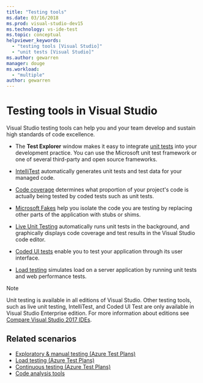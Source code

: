 ```yaml
---
title: "Testing tools"
ms.date: 03/16/2018
ms.prod: visual-studio-dev15
ms.technology: vs-ide-test
ms.topic: conceptual
helpviewer_keywords:
  - "testing tools [Visual Studio]"
  - "unit tests [Visual Studio]"
ms.author: gewarren
manager: douge
ms.workload:
  - "multiple"
author: gewarren
---
```

# Testing tools in Visual Studio

Visual Studio testing tools can help you and your team develop and sustain high standards of code excellence.

- The **Test Explorer** window makes it easy to integrate [unit tests](../test/unit-test-your-code.md) into your development practice. You can use the Microsoft unit test framework or one of several third-party and open source frameworks.

- [IntelliTest](../test/generate-unit-tests-for-your-code-with-intellitest.md) automatically generates unit tests and test data for your managed code.

- [Code coverage](../test/using-code-coverage-to-determine-how-much-code-is-being-tested.md) determines what proportion of your project's code is actually being tested by coded tests such as unit tests.

- [Microsoft Fakes](../test/isolating-code-under-test-with-microsoft-fakes.md) help you isolate the code you are testing by replacing other parts of the application with stubs or shims.

- [Live Unit Testing](../test/live-unit-testing.md) automatically runs unit tests in the background, and graphically displays code coverage and test results in the Visual Studio code editor.

- [Coded UI tests](../test/use-ui-automation-to-test-your-code.md) enable you to test your application through its user interface.

- [Load testing](../test/quickstart-create-a-load-test-project.md) simulates load on a server application by running unit tests and web performance tests.

> [!NOTE]
> Unit testing is available in all editions of Visual Studio. Other testing tools, such as live unit testing, IntelliTest, and Coded UI Test are only available in Visual Studio Enterprise edition. For more information about editions see [Compare Visual Studio 2017 IDEs](https://visualstudio.microsoft.com/vs/compare/).

## Related scenarios

* [Exploratory & manual testing (Azure Test Plans)](/azure/devops/test/index?view=vsts)
* [Load testing (Azure Test Plans)](/azure/devops/test/load-test/index?view=vsts)
* [Continuous testing (Azure Test Plans)](/azure/devops/pipelines/test/getting-started-with-continuous-testing?view=vsts)
* [Code analysis tools](../code-quality/analyzing-application-quality-by-using-code-analysis-tools.md)
